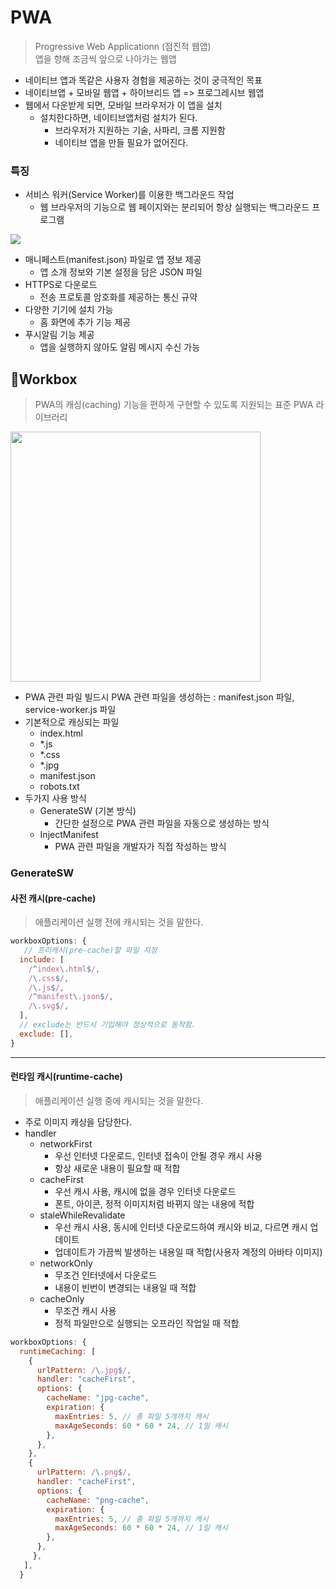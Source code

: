 # PWA
> Progressive Web Applicationn (점진적 웹앱)   
> 앱을 향해 조금씩 앞으로 나아가는 웹앱   

- 네이티브 앱과 똑같은 사용자 경험을 제공하는 것이 궁극적인 목표
- 네이티브앱 + 모바일 웹앱 + 하이브리드 앱 => 프로그레시브 웹앱
- 웹에서 다운받게 되면, 모바일 브라우저가 이 앱을 설치
	-  설치한다하면, 네이티브앱처럼 설치가 된다.
		- 브라우저가 지원하는 기술, 사파리, 크롬 지원함
		- 네이티브 앱을 만들 필요가 없어진다.

### 특징
- 서비스 워커(Service Worker)를 이용한 백그라운드 작업
	- 웹 브라우저의 기능으로 웹 페이지와는 분리되어 항상 실행되는 백그라운드 프로그램

<img src="https://user-images.githubusercontent.com/47289479/140678468-189e24ca-a155-411e-a55d-193218d679d2.png"/>

- 매니페스트(manifest.json) 파일로 앱 정보 제공
	- 앱 소개 정보와 기본 설정을 담은 JSON 파일
- HTTPS로 다운로드
	- 전송 프로토콜 암호화를 제공하는 통신 규약
- 다양한 기기에 설치 가능
	- 홈 화면에 추가 기능 제공
- 푸시알림 기능 제공
	- 앱을 실행하지 않아도 알림 메시지 수신 가능

## 🎠Workbox
> PWA의 캐싱(caching) 기능을 편하게 구현할 수 있도록 지원되는 표준 PWA 라이브러리
 
<img src="https://user-images.githubusercontent.com/47289479/140687859-4fbf87c6-6f77-41f5-b9d4-56bf81fc3144.png" width=400/>

-	PWA 관련 파일 빌드시 PWA 관련 파일을 생성하는 : manifest.json 파일, service-worker.js 파일
- 기본적으로 캐싱되는 파일
	- index.html
	- *.js
	- *.css
	- *.jpg
	- manifest.json
	- robots.txt
- 두가지 사용 방식
	- GenerateSW (기본 방식)
		- 간단한 설정으로 PWA 관련 파일을 자동으로 생성하는 방식
	- InjectManifest
		-  PWA 관련 파일을 개발자가 직접 작성하는 방식

### GenerateSW 

#### 사전 캐시(pre-cache)
> 애플리케이션 실행 전에 캐시되는 것을 말한다.
``` javascript
workboxOptions: {
   // 프리캐시(pre-cache)할 파일 지정
  include: [
	/^index\.html$/,
	/\.css$/,
	/\.js$/,
	/^manifest\.json$/,
	/\.svg$/,
  ],
  // exclude는 반드시 기입해야 정상적으로 동작함.
  exclude: [],
}
```
<hr/>

#### 런타임 캐시(runtime-cache)
> 애플리케이션 실행 중에 캐시되는 것을 말한다.
- 주로 이미지 캐싱을 담당한다.
- handler
	- networkFirst
		- 우선 인터넷 다운로드, 인터넷 접속이 안될 경우 캐시 사용
		-	항상 새로운 내용이 필요할 때 적합
	- cacheFirst
		- 우선 캐시 사용, 캐시에 없을 경우 인터넷 다운로드
		- 폰트, 아이콘, 정적 이미지처럼 바뀌지 않는 내용에 적합 
	- staleWhileRevalidate 
		- 우선 캐시 사용, 동시에 인터넷 다운로드하여 캐시와 비교, 다르면 캐시 업데이트
		- 업데이트가 가끔씩 발생하는 내용일 때 적합(사용자 계정의 아바타 이미지)
	- networkOnly
		- 무조건 인터넷에서 다운로드
		- 내용이 빈번이 변경되는 내용일 때 적합
	- cacheOnly 
		- 무조건 캐시 사용
		- 정적 파일만으로 실행되는 오프라인 작업일 때 적합


``` javascript
workboxOptions: {
  runtimeCaching: [
	{
	  urlPattern: /\.jpg$/,
	  handler: "cacheFirst",
	  options: {
		cacheName: "jpg-cache",
		expiration: {
		  maxEntries: 5, // 총 파일 5개까지 캐시
		  maxAgeSeconds: 60 * 60 * 24, // 1일 캐시
		},
	  },
	},
	{
	  urlPattern: /\.png$/,
	  handler: "cacheFirst",
	  options: {
		cacheName: "png-cache",
		expiration: {
		  maxEntries: 5, // 총 파일 5개까지 캐시
		  maxAgeSeconds: 60 * 60 * 24, // 1일 캐시
		},
	  },
	 },
   ],
  }